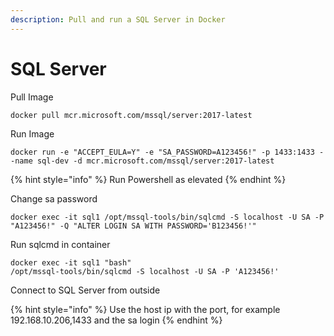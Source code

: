 ```yaml
---
description: Pull and run a SQL Server in Docker
---
```


# SQL Server

Pull Image

```text
docker pull mcr.microsoft.com/mssql/server:2017-latest
```

Run Image

```
docker run -e "ACCEPT_EULA=Y" -e "SA_PASSWORD=A123456!" -p 1433:1433 --name sql-dev -d mcr.microsoft.com/mssql/server:2017-latest
```

{% hint style="info" %}
Run Powershell as elevated
{% endhint %}

Change sa password

```text
docker exec -it sql1 /opt/mssql-tools/bin/sqlcmd -S localhost -U SA -P "A123456!" -Q "ALTER LOGIN SA WITH PASSWORD='B123456!'"
```

Run sqlcmd in container

```
docker exec -it sql1 "bash"
/opt/mssql-tools/bin/sqlcmd -S localhost -U SA -P 'A123456!'
```

Connect to SQL Server from outside

{% hint style="info" %}
Use the host ip with the port, for example 192.168.10.206,1433 and the sa login
{% endhint %}


